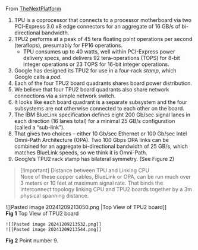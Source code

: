 From [TheNextPlatform](https://www.nextplatform.com/2017/05/22/hood-googles-tpu2-machine-learning-clusters/)

1. TPU is a coprocessor that connects to a processor motherboard via two PCI-Express 3.0 x8 edge connectors for an aggregate of 16 GB/s of bi-directional bandwidth.
2. TPU2 performs at a peak of 45 tera floating point operations per second (teraflops), presumably for FP16 operations.
	- TPU consumes up to 40 watts, well within PCI-Express power delivery specs, and delivers 92 tera-operations (TOPS) for 8-bit integer operations or 23 TOPS for 16-bit integer operations.
3. Google has designed its TPU2 for use in a four-rack _stamp_, which Google calls a _pod_.
4. Each of the four TPU2 board quadrants shares board power distribution.
5. We believe that four TPU2 board quadrants also share network connections via a simple network switch.
6. It looks like each board quadrant is a separate subsystem and the four subsystems are not otherwise connected to each other on the board.
7. The IBM BlueLink specification defines eight 200 Gb/sec signal lanes in each direction (16 lanes total) for a minimal 25 GB/s configuration (called a “sub-link”).
8. That gives two choices – either 10 Gb/sec Ethernet or 100 Gb/sec Intel Omni-Path Architecture (OPA). Two 100 Gbps OPA links can be combined for an aggregate bi-directional bandwidth of 25 GB/s, which matches BlueLink speeds, so we think it is Omni-Path.
9. Google’s TPU2 rack stamp has bilateral symmetry. (See Figure 2)

> [!important] Distance between TPU and Linking CPU  
> None of these copper cables, BlueLink or OPA, can be run much over 3 meters or 10 feet at maximum signal rate. That binds the interconnect topology linking CPU and TPU2 boards together by a 3m physical spanning distance.

![[Pasted image 20241209213050.png |Top View of TPU2 board]]  
**Fig 1** Top View of TPU2 board

```image-layout-a
![[Pasted image 20241209213532.png]]
![[Pasted image 20241209213544.png]]
```

**Fig 2** Point number 9.
